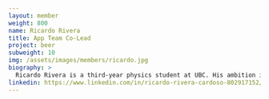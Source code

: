 ```yaml
---
layout: member
weight: 800
name: Ricardo Rivera
title: App Team Co-Lead
project: beer
subweight: 10
img: /assets/images/members/ricardo.jpg
biography: >
  Ricardo Rivera is a third-year physics student at UBC. His ambition is to pursue knowledge in fields of science and technology, and apply his expertise in design competitions. Currently, he forms part of UBC Envision where he integrates microcontrollers to beer processes and analyzes output data to make brewing better. He thinks sharing knowledge with others is the solution to many problems of modernity.
linkedin: https://www.linkedin.com/in/ricardo-rivera-cardoso-802917152/
---
```

